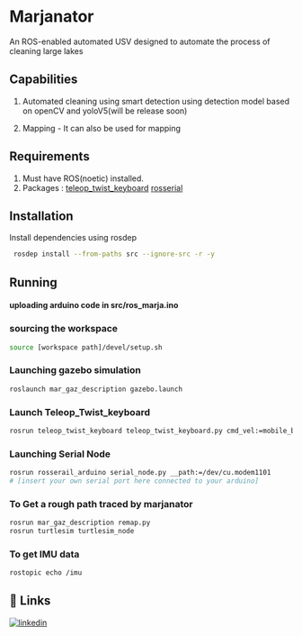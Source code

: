 
# Marjanator

An ROS-enabled automated USV designed to automate the process of cleaning large lakes

## Capabilities
1. Automated cleaning using smart detection using detection model based on openCV and yoloV5(will be release soon)

2. Mapping - It can also be used for mapping 


## Requirements

1. Must have ROS(noetic) installed.
2. Packages :
[teleop_twist_keyboard](https://github.com/ros-teleop/teleop_twist_keyboard.git)
[rosserial](https://github.com/frankjoshua/rosserial_arduino_lib.git)
## Installation

Install dependencies using rosdep

```bash
 rosdep install --from-paths src --ignore-src -r -y

```
    
## Running
#### uploading arduino code in src/ros_marja.ino
### sourcing the workspace
```bash
source [workspace path]/devel/setup.sh
```
 ### Launching gazebo simulation 

 ```bash
 roslaunch mar_gaz_description gazebo.launch
 ```

 ### Launch Teleop_Twist_keyboard
```bash
rosrun teleop_twist_keyboard teleop_twist_keyboard.py cmd_vel:=mobile_base_controller/cmd_vel
```
### Launching Serial Node
```bash
rosrun rosserail_arduino serial_node.py __path:=/dev/cu.modem1101 
# [insert your own serial port here connected to your arduino]
```

### To Get a rough path traced by marjanator
```bash
rosrun mar_gaz_description remap.py 
rosrun turtlesim turtlesim_node
```
### To get IMU data
```bash
rostopic echo /imu
```
## 🔗 Links

[![linkedin](https://img.shields.io/badge/linkedin-0A66C2?style=for-the-badge&logo=linkedin&logoColor=white)](https://www.linkedin.com/in/akshit-shishodia-631aab23a/)




